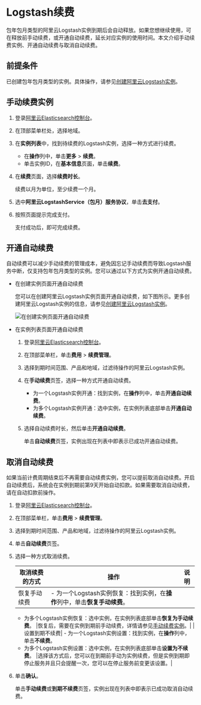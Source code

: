 # Logstash续费

包年包月类型的阿里云Logstash实例到期后会自动释放。如果您想继续使用，可在释放前手动续费，或开通自动续费，延长对应实例的使用时间。本文介绍手动续费实例、开通自动续费与取消自动续费。

## 前提条件

已创建包年包月类型的实例。具体操作，请参见[创建阿里云Logstash实例](/cn.zh-CN/Logstash/快速入门/步骤一：创建实例/创建阿里云Logstash实例.md)。

## 手动续费实例

1.  登录[阿里云Elasticsearch控制台](https://elasticsearch.console.aliyun.com/#/home)。

2.  在顶部菜单栏处，选择地域。

3.  在**实例列表**中，找到待续费的Logstash实例，选择一种方式进行续费。

    -   在**操作**列中，单击**更多** \> **续费**。
    -   单击实例ID，在**基本信息**页面，单击**续费**。
4.  在**续费**页面，选择**续费时长**。

    续费以月为单位，至少续费一个月。

5.  选中**阿里云LogstashService（包月）服务协议**，单击**去支付**。

6.  按照页面提示完成支付。

    支付成功后，即可完成续费。


## 开通自动续费

自动续费可以减少手动续费的管理成本，避免因忘记手动续费而导致Logstash服务中断，仅支持包年包月类型的实例。您可以通过以下方式为实例开通自动续费。

-   在创建实例页面开通自动续费

    您可以在创建阿里云Logstash实例页面开通自动续费，如下图所示。更多创建阿里云Logstash实例的信息，请参见[创建阿里云Logstash实例](/cn.zh-CN/Logstash/快速入门/步骤一：创建实例/创建阿里云Logstash实例.md)。

    ![在创建实例页面开通自动续费](https://static-aliyun-doc.oss-accelerate.aliyuncs.com/assets/img/zh-CN/2429919951/p96431.png)

-   在实例列表页面开通自动续费
    1.  登录[阿里云Elasticsearch控制台](https://elasticsearch.console.aliyun.com/#/home)。
    2.  在顶部菜单栏，单击**费用** \> **续费管理**。
    3.  选择到期时间范围、产品和地域，过滤待操作的阿里云Logstash实例。
    4.  在**手动续费**页签，选择一种方式开通自动续费。
        -   为一个Logstash实例开通：找到实例，在**操作**列中，单击**开通自动续费**。
        -   为多个Logstash实例开通：选中实例，在实例列表底部单击**开通自动续费**。
    5.  选择自动续费时长，然后单击**开通自动续费**。

        单击**自动续费**页签，实例出现在列表中即表示已成功开通自动续费。


## 取消自动续费

如果当前计费周期结束后不再需要自动续费实例，您可以提前取消自动续费。开启自动续费后，系统会在实例到期前第9天开始自动扣款。如果需要取消自动续费，请在自动扣款前操作。

1.  登录[阿里云Elasticsearch控制台](https://elasticsearch.console.aliyun.com/#/home)。

2.  在顶部菜单栏，单击**费用** \> **续费管理**。

3.  选择到期时间范围、产品和地域，过滤待操作的阿里云Logstash实例。

4.  单击**自动续费**页签。

5.  选择一种方式取消续费。

    |取消续费的方式|操作|说明|
    |-------|--|--|
    |恢复手动续费|    -   为一个Logstash实例恢复：找到实例，在**操作**列中，单击**恢复手动续费**。
    -   为多个Logstash实例恢复：选中实例，在实例列表底部单击**恢复为手动续费**。
|恢复后，需要在实例到期前手动续费，详情请参见[手动续费实例](/cn.zh-CN/Logstash/产品定价/续费/手动续费实例.md)。|
    |设置到期不续费|    -   为一个Logstash实例设置：找到实例，在**操作**列中，单击**不续费**。
    -   为多个Logstash实例设置：选中实例，在实例列表底部单击**设置为不续费**。
|选择该方式后，您可以在到期前手动为实例续费，但是实例到期即停止服务并且只会提醒一次，您可以在停止服务前变更该设置。|

6.  单击**确认**。

    单击**手动续费**或**到期不续费**页签，实例出现在列表中即表示已成功取消自动续费。


